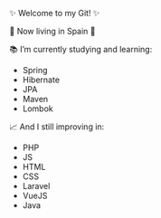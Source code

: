 ✨ Welcome to my Git! ✨

📍 Now living in Spain 💃

📚 I’m currently studying and learning:
<ul>
  <li>Spring</li>
  <li>Hibernate</li>
  <li>JPA</li>
  <li>Maven</li>
  <li>Lombok</li>
</ul>

📈 And I still improving in:

<ul>
  <li>PHP</li>
  <li>JS</li>
  <li>HTML</li>
  <li>CSS</li>
  <li>Laravel</li>
  <li>VueJS</li>
  <li>Java</li>
</ul>
</html>
<!--
**dgarciagonz/dgarciagonz** is a ✨ _special_ ✨ repository because its `README.md` (this file) appears on your GitHub profile.

Here are some ideas to get you started:

- 🔭 I’m currently working on ...
- 🌱 I’m currently learning PHP,JS,Angular //~€#¬|@#@
- 👯 I’m looking to collaborate on ...
- 🤔 I’m looking for help with ...
- 💬 Ask me about ...
- 📫 How to reach me: ...
- 😄 Pronouns: ...
- ⚡ Fun fact: ...
-->

